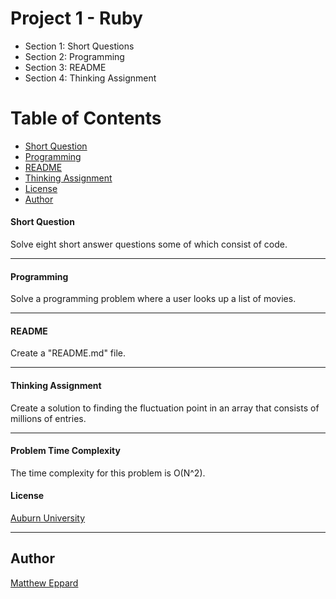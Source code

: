 # Project 1 - Ruby

* Section 1: Short Questions
* Section 2: Programming
* Section 3: README
* Section 4: Thinking Assignment

# Table of Contents

* [Short Question](#short-question)
* [Programming](#programming)
* [README](#readme)
* [Thinking Assignment](#thinking-assignment)
* [License](#license)
* [Author](#author)

#### Short Question
 
 Solve eight short answer questions some of which consist of code.
 ___
 
 #### Programming
 Solve a programming problem where a user looks up a list of movies.
 ___
 
 #### README
 Create a "README.md" file.
 ___
 
 #### Thinking Assignment
 Create a solution to finding the fluctuation point in an array that consists of millions of entries. 
 ___
 
 #### Problem Time Complexity
 The time complexity for this problem is O(N^2).
 
 #### License
   [Auburn University](/LICENSE)

 ___

 ## Author
   [Matthew Eppard](/LICENSE)
